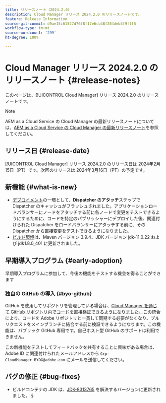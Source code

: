 ```yaml
---
title: リリースノート（2024.2.0）
description: Cloud Manager リリース 2024.2.0 のリリースノートです。
feature: Release Information
source-git-commit: d9ae15c61527d76f8f17e6cb48f204deb3f9fff5
workflow-type: tm+mt
source-wordcount: '299'
ht-degree: 100%

---
```



# Cloud Manager リリース 2024.2.0 のリリースノート {#release-notes}

このページは、[!UICONTROL Cloud Manager] リリース 2024.2.0 のリリースノートです。

>[!NOTE]
>
>AEM as a Cloud Service の Cloud Manager の最新リリースノートについては、[AEM as a Cloud Service の Cloud Manager の最新リリースノート](https://experienceleague.adobe.com/docs/experience-manager-cloud-service/content/implementing/using-cloud-manager/release-notes-cloud-manager/release-notes-cm-current.html?lang=ja)を参照してください。

## リリース日 {#release-date}

[!UICONTROL Cloud Manager] リリース 2024.2.0 のリリース日は 2024年2月15日（PT）です。次回のリリースは 2024年3月16日（PT）の予定です。

## 新機能 {#what-is-new}

* [デプロイメント](/help/using/code-deployment.md)の一環として、**Dispatcher のアタッチ**&#x200B;ステップで Dispatcher のキャッシュがフラッシュされました。アプリケーションロードバランサーにノードをアタッチする前に各ノードで変更をテストできるようにするために、コードを特定のパブリッシャーにデプロイした後、関連付けられた Dispatcher をロードバランサーにアタッチする前に、その Dispatcher から直接変更をテストできるようになりました。
* [ビルド環境](/help/getting-started/build-environment.md)は、Maven バージョン 3.9.4、JDK バージョン jdk-11.0.22 および jdk1.8.0_401 に更新されました。

## 早期導入プログラム {#early-adoption}

早期導入プログラムに参加して、今後の機能をテストする機会を得ることができます

### 独自の GitHub の導入 {#byo-github}

GitHub を使用してリポジトリを管理している場合は、[Cloud Manager を通じて GitHub リポジトリ内でコードを直接検証できるようになりました。](/help/managing-code/byo-github.md)この統合により、コードを Adobe リポジトリと一貫して同期する必要がなくなり、プルリクエストをメインブランチに結合する前に検証できるようになります。この機能は、パブリック GitHub 専用です。自己ホスト型 GitHub のサポートは利用できません。

この新機能をテストしてフィードバックを共有することに興味がある場合は、Adobe ID に関連付けられたメールアドレスから `Grp-CloudManager_BYOG@adobe.com` にメールを送信してください。

## バグの修正 {#bug-fixes}

* ビルドコンテナの JDK は、[JDK-8313765](https://bugs.openjdk.org/browse/JDK-8313765) を解決するバージョンに更新されました。
§